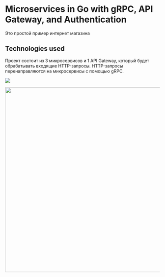 # Microservices in Go with gRPC, API Gateway, and Authentication

Это простой пример интернет магазина

## Technologies used

Проект состоит из 3 микросервисов и 1 API Gateway, который будет обрабатывать
входящие HTTP-запросы. HTTP-запросы перенаправляются на микросервисы с помощью gRPC.

![](https://github.com/OlegDjur/Readme/blob/master/grpc_shop/simple_shop_drawio.png)

<img align="center" width="600" height="600" src="https://github.com/OlegDjur/Readme/blob/master/grpc_shop/simple_shop_drawio.png">